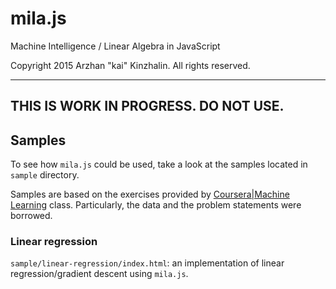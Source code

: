 # mila.js
Machine Intelligence / Linear Algebra in JavaScript

Copyright 2015 Arzhan "kai" Kinzhalin. All rights reserved.

---------------------------------------
THIS IS WORK IN PROGRESS. DO NOT USE.
---------------------------------------

## Samples

To see how `mila.js` could be used, take a look at the samples located in `sample` directory.

Samples are based on the exercises provided by [Coursera|Machine Learning](https://www.coursera.org/course/ml)
class. Particularly, the data and the problem statements were borrowed.

### Linear regression

`sample/linear-regression/index.html`: an implementation of linear regression/gradient descent using `mila.js`.